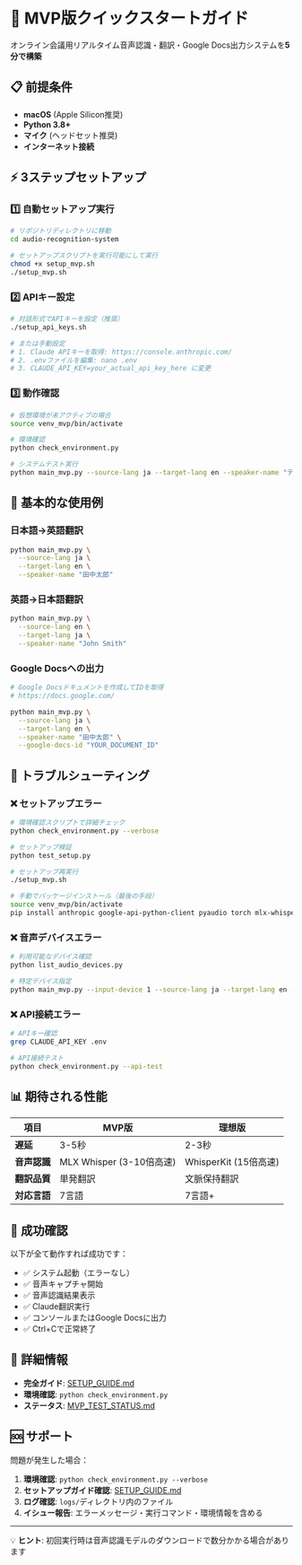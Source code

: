 # 🚀 MVP版クイックスタートガイド

オンライン会議用リアルタイム音声認識・翻訳・Google Docs出力システムを**5分で構築**

## 📋 前提条件
- **macOS** (Apple Silicon推奨)
- **Python 3.8+**
- **マイク** (ヘッドセット推奨)
- **インターネット接続**

## ⚡ 3ステップセットアップ

### 1️⃣ 自動セットアップ実行
```bash
# リポジトリディレクトリに移動
cd audio-recognition-system

# セットアップスクリプトを実行可能にして実行
chmod +x setup_mvp.sh
./setup_mvp.sh
```

### 2️⃣ APIキー設定
```bash
# 対話形式でAPIキーを設定（推奨）
./setup_api_keys.sh

# または手動設定
# 1. Claude APIキーを取得: https://console.anthropic.com/
# 2. .envファイルを編集: nano .env
# 3. CLAUDE_API_KEY=your_actual_api_key_here に変更
```

### 3️⃣ 動作確認
```bash
# 仮想環境が未アクティブの場合
source venv_mvp/bin/activate

# 環境確認
python check_environment.py

# システムテスト実行
python main_mvp.py --source-lang ja --target-lang en --speaker-name "テストユーザー"
```

## 🎯 基本的な使用例

### 日本語→英語翻訳
```bash
python main_mvp.py \
  --source-lang ja \
  --target-lang en \
  --speaker-name "田中太郎"
```

### 英語→日本語翻訳
```bash
python main_mvp.py \
  --source-lang en \
  --target-lang ja \
  --speaker-name "John Smith"
```

### Google Docsへの出力
```bash
# Google Docsドキュメントを作成してIDを取得
# https://docs.google.com/

python main_mvp.py \
  --source-lang ja \
  --target-lang en \
  --speaker-name "田中太郎" \
  --google-docs-id "YOUR_DOCUMENT_ID"
```

## 🔧 トラブルシューティング

### ❌ セットアップエラー
```bash
# 環境確認スクリプトで詳細チェック
python check_environment.py --verbose

# セットアップ検証
python test_setup.py

# セットアップ再実行
./setup_mvp.sh

# 手動でパッケージインストール（最後の手段）
source venv_mvp/bin/activate
pip install anthropic google-api-python-client pyaudio torch mlx-whisper
```

### ❌ 音声デバイスエラー
```bash
# 利用可能なデバイス確認
python list_audio_devices.py

# 特定デバイス指定
python main_mvp.py --input-device 1 --source-lang ja --target-lang en --speaker-name "テスト"
```

### ❌ API接続エラー
```bash
# APIキー確認
grep CLAUDE_API_KEY .env

# API接続テスト
python check_environment.py --api-test
```

## 📊 期待される性能

| 項目 | MVP版 | 理想版 |
|------|-------|--------|
| **遅延** | 3-5秒 | 2-3秒 |
| **音声認識** | MLX Whisper (3-10倍高速) | WhisperKit (15倍高速) |
| **翻訳品質** | 単発翻訳 | 文脈保持翻訳 |
| **対応言語** | 7言語 | 7言語+ |

## 🎉 成功確認

以下が全て動作すれば成功です：

- ✅ システム起動（エラーなし）
- ✅ 音声キャプチャ開始
- ✅ 音声認識結果表示
- ✅ Claude翻訳実行
- ✅ コンソールまたはGoogle Docsに出力
- ✅ Ctrl+Cで正常終了

## 📖 詳細情報

- **完全ガイド**: [SETUP_GUIDE.md](SETUP_GUIDE.md)
- **環境確認**: `python check_environment.py`
- **ステータス**: [MVP_TEST_STATUS.md](MVP_TEST_STATUS.md)

## 🆘 サポート

問題が発生した場合：

1. **環境確認**: `python check_environment.py --verbose`
2. **セットアップガイド確認**: [SETUP_GUIDE.md](SETUP_GUIDE.md)
3. **ログ確認**: `logs/`ディレクトリ内のファイル
4. **イシュー報告**: エラーメッセージ・実行コマンド・環境情報を含める

---

💡 **ヒント**: 初回実行時は音声認識モデルのダウンロードで数分かかる場合があります 